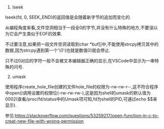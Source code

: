 1. lseek

lseek(fd, 0, SEEK_END)的返回值是会随着新字节的追加而变化的.

从编程角度来看,文件空洞相当于一段全0的字节,并没有什么特殊的地方,不要误以为它会产生类似于EOF的效果.

不过要注意,如果把一段文件空洞读取到char *buf[]中,不能使用strcpy拷贝其中的数据,因为strcpy遇到第一个'\0'(也就是数值0)就会停止.

只不过0对应的字符一般不会被文本编辑器正确的显示,在VSCode中显示为一串特殊的问号.

2. umask

使用程序create_hole_file创建的文件hole_file的权限为-rw-rw-r--,这不符合程序中open()调用设置的权限位(-rw-rw-rw-),这是因为shell的umask的默认值为0002(查看/proc/fd/status中的Umask项可知,fd为shell的PID,可通过echo $$来显示).

参见:https://stackoverflow.com/questions/53259217/open-function-in-c-to-creat-new-file-with-wrong-permission
